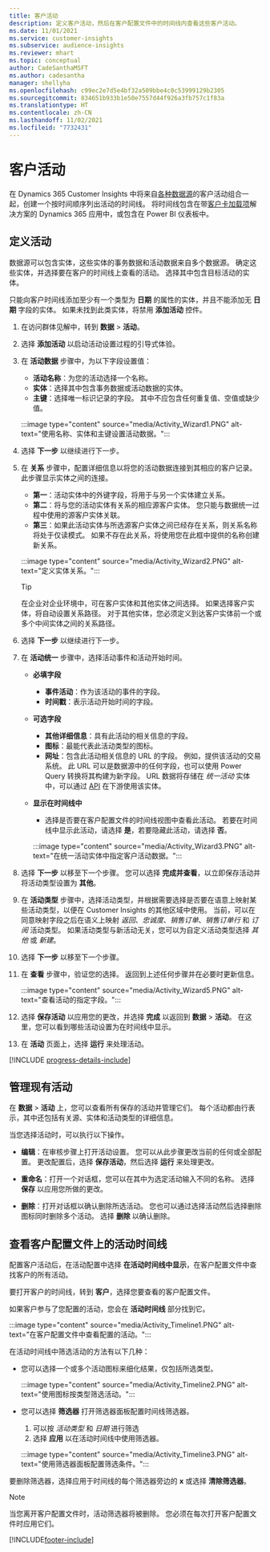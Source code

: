 ```yaml
---
title: 客户活动
description: 定义客户活动，然后在客户配置文件中的时间线内查看这些客户活动。
ms.date: 11/01/2021
ms.service: customer-insights
ms.subservice: audience-insights
ms.reviewer: mhart
ms.topic: conceptual
author: CadeSanthaMSFT
ms.author: cadesantha
manager: shellyha
ms.openlocfilehash: c99ec2e7d5e4bf32a509bbe4c0c53999129b2305
ms.sourcegitcommit: 834651b933b1e50e7557d44f926a3fb757c1f83a
ms.translationtype: HT
ms.contentlocale: zh-CN
ms.lasthandoff: 11/02/2021
ms.locfileid: "7732431"
---
```

# <a name="customer-activities"></a>客户活动

在 Dynamics 365 Customer Insights 中将来自[各种数据源](data-sources.md)的客户活动组合一起，创建一个按时间顺序列出活动的时间线。 将时间线包含在带[客户卡加载项](customer-card-add-in.md)解决方案的 Dynamics 365 应用中，或包含在 Power BI 仪表板中。

## <a name="define-an-activity"></a>定义活动

数据源可以包含实体，这些实体的事务数据和活动数据来自多个数据源。 确定这些实体，并选择要在客户的时间线上查看的活动。 选择其中包含目标活动的实体。

只能向客户时间线添加至少有一个类型为 **日期** 的属性的实体，并且不能添加无 **日期** 字段的实体。 如果未找到此类实体，将禁用 **添加活动** 控件。

1. 在访问群体见解中，转到 **数据** > **活动**。

1. 选择 **添加活动** 以启动活动设置过程的引导式体验。

1. 在 **活动数据** 步骤中，为以下字段设置值：

   - **活动名称**：为您的活动选择一个名称。
   - **实体**：选择其中包含事务数据或活动数据的实体。
   - **主键**：选择唯一标识记录的字段。 其中不应包含任何重复值、空值或缺少值。

   :::image type="content" source="media/Activity_Wizard1.PNG" alt-text="使用名称、实体和主键设置活动数据。":::

1. 选择 **下一步** 以继续进行下一步。

1. 在 **关系** 步骤中，配置详细信息以将您的活动数据连接到其相应的客户记录。 此步骤显示实体之间的连接。  

   - **第一**：活动实体中的外键字段，将用于与另一个实体建立关系。
   - **第二**：将与您的活动实体有关系的相应源客户实体。 您只能与数据统一过程中使用的源客户实体关联。
   - **第三**：如果此活动实体与所选源客户实体之间已经存在关系，则关系名称将处于仅读模式。 如果不存在此关系，将使用您在此框中提供的名称创建新关系。

   :::image type="content" source="media/Activity_Wizard2.PNG" alt-text="定义实体关系。":::

   > [!TIP]
   > 在企业对企业环境中，可在客户实体和其他实体之间选择。 如果选择客户实体，将自动设置关系路径。 对于其他实体，您必须定义到达客户实体前一个或多个中间实体之间的关系路径。

1. 选择 **下一步** 以继续进行下一步。 

1. 在 **活动统一** 步骤中，选择活动事件和活动开始时间。 
   - **必填字段**
      - **事件活动**：作为该活动的事件的字段。
      - **时间戳**：表示活动开始时间的字段。

   - **可选字段**
      - **其他详细信息**：具有此活动的相关信息的字段。
      - **图标**：最能代表此活动类型的图标。
      - **网址**：包含此活动相关信息的 URL 的字段。 例如，提供该活动的交易系统。 此 URL 可以是数据源中的任何字段，也可以使用 Power Query 转换将其构建为新字段。 URL 数据将存储在 *统一活动* 实体中，可以通过 [API](apis.md) 在下游使用该实体。

   - **显示在时间线中**
      - 选择是否要在客户配置文件的时间线视图中查看此活动。 若要在时间线中显示此活动，请选择 **是**，若要隐藏此活动，请选择 **否**。

      :::image type="content" source="media/Activity_Wizard3.PNG" alt-text="在统一活动实体中指定客户活动数据。":::

1. 选择 **下一步** 以移至下一个步骤。 您可以选择 **完成并查看**，以立即保存活动并将活动类型设置为 **其他**。 

1. 在 **活动类型** 步骤中，选择活动类型，并根据需要选择是否要在语意上映射某些活动类型，以便在 Customer Insights 的其他区域中使用。 当前，可以在同意映射字段之后在语义上映射 *返回*、*忠诚度*、*销售订单*、*销售订单行* 和 *订阅* 活动类型。 如果活动类型与新活动无关，您可以为自定义活动类型选择 *其他* 或 *新建*。

1. 选择 **下一步** 以移至下一个步骤。 

1. 在 **查看** 步骤中，验证您的选择。 返回到上述任何步骤并在必要时更新信息。

   :::image type="content" source="media/Activity_Wizard5.PNG" alt-text="查看活动的指定字段。":::
   
1. 选择 **保存活动** 以应用您的更改，并选择 **完成** 以返回到 **数据** > **活动**。 在这里，您可以看到哪些活动设置为在时间线中显示。 

1. 在 **活动** 页面上，选择 **运行** 来处理活动。 

[!INCLUDE [progress-details-include](../includes/progress-details-pane.md)]

## <a name="manage-existing-activities"></a>管理现有活动

在 **数据** > **活动** 上，您可以查看所有保存的活动并管理它们。 每个活动都由行表示，其中还包括有关源、实体和活动类型的详细信息。

当您选择活动时，可以执行以下操作。 

- **编辑**：在审核步骤上打开活动设置。 您可以从此步骤更改当前的任何或全部配置。 更改配置后，选择 **保存活动**，然后选择 **运行** 来处理更改。

- **重命名**：打开一个对话框，您可以在其中为选定活动输入不同的名称。 选择 **保存** 以应用您所做的更改。

- **删除**：打开对话框以确认删除所选活动。 您也可以通过选择活动然后选择删除图标同时删除多个活动。 选择 **删除** 以确认删除。

## <a name="view-activity-timelines-on-customer-profiles"></a>查看客户配置文件上的活动时间线

配置客户活动后，在活动配置中选择 **在活动时间线中显示**，在客户配置文件中查找客户的所有活动。

要打开客户的时间线，转到 **客户**，选择您要查看的客户配置文件。

如果客户参与了您配置的活动，您会在 **活动时间线** 部分找到它。

:::image type="content" source="media/Activity_Timeline1.PNG" alt-text="在客户配置文件中查看配置的活动。":::

在活动时间线中筛选活动的方法有以下几种：

- 您可以选择一个或多个活动图标来细化结果，仅包括所选类型。

  :::image type="content" source="media/Activity_Timeline2.PNG" alt-text="使用图标按类型筛选活动。":::

- 您可以选择 **筛选器** 打开筛选器面板配置时间线筛选器。

   1. 可以按 *活动类型* 和 *日期* 进行筛选
   1. 选择 **应用** 以在活动时间线中使用筛选器。

   :::image type="content" source="media/Activity_Timeline3.PNG" alt-text="使用筛选器面板配置筛选条件。":::

要删除筛选器，选择应用于时间线的每个筛选器旁边的 **x** 或选择 **清除筛选器**。


> [!NOTE]
> 当您离开客户配置文件时，活动筛选器将被删除。 您必须在每次打开客户配置文件时应用它们。

[!INCLUDE[footer-include](../includes/footer-banner.md)]
